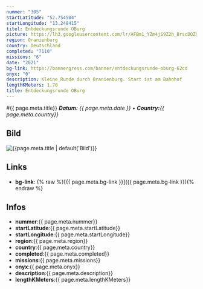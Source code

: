 ```yaml
---
nummer: "305"
startLatitude: "52.754504"
startLongitude: "13.248415"
titel: Entdeckungsrunde OBurg
picture: https://lh3.googleusercontent.com/lr/AFBm1_YZm4jS9Z2h_BrscDQZ9ZxYkeoYwwasnb-wDetISDW7FuIlWk6o3LrrD6xPUxviypN2dsjJ3sB7BulLbsbDAII7Kd2I4gb0O_x_LI_-NXdb2Ug4gIURsG646d60rj2Tn6QJKu4_dI9zCR_B4IdFrYxsv7YoUHicqTV9X0SC75-IwWOFZDkG5VAWzIqXEZfme3juAjvkGR3WPC3pAoeco8AAytSK9X-l11plSxURjG-zyEMZKUkL0Dobl8sBDoxTAXojRlhM4hSpVyoYIwgMHvYItm6UGNhHYzB32KgAObvP_r4stQBc_FcG6iOpjsZFig-f_7btRodiL86N4ilnrYfE9ckzc9G-EfjfPU_rmikwgNKIMO4XBtcYor0ZvDCeUxnoYGiZg8bT-mrOyoBFn8upscSci9oWZPiPZFEd_ExRbWT6-0xu_xvbMlWCk1ADcNXo-w4sZ-CJHa9N5a8DvzHRYwXBOvAEkzd2pMiSt2ucmaZQN5DsJ3brH4fyOoavIDK-PgfgsEhfPxjIoA7hcKjDS1Z_QQVovECE_9y4gefYFMDcwVDUDJVWxR5Mw-eNSuBw8wWTVyEr_GvfXN4KtU0W_aBkW7Ax_6q5Tpu5_0vSVzOKtrTnKX03OBcPziOjnzKR9G45qxGD3flbVV3LvNECFdeV3ou4h17uH4k2y2nvxJs9ahGkVLFXzvBTlcl4eKCO82i7l7_gUgOYS6lzVY1WyFgDG6bx_QrgfJ3YZeToFhiyweHd5HNLchEGnBlLm6zCsmZ56FHqwLLYLpGqfTyg8NGzdGkVjZJg-49xu-hxcCciFDi0ja8Ue9uPA49gar5QkhNuJX5jH79TiavQXuIj86d2qWFp7s6B
region: Oranienburg
country: Deutschland
completed: "7110"
missions: "6"
date: "2021"
bg-link: https://bannergress.com/banner/entdeckungsrunde-oburg-62cd
onyx: "0"
description: Kleine Runde durch Oranienburg. Start ist am Bahnhof
lengthKMeters: 1,70
title: Entdeckungsrunde OBurg
---
```


#{{ page.meta.title}}
_**Datum:** {{ page.meta.date }} • **Country:**{{ page.meta.country}}_

## Bild
![{{page.meta.title | default('Bild')}}]({{page.meta.picture}})

## Links
- **bg-link**: {% raw %}[{{ page.meta.bg-link }}]({{ page.meta.bg-link }}){% endraw %}

## Infos
- **nummer**:{{ page.meta.nummer}}
- **startLatitude**:{{ page.meta.startLatitude}}
- **startLongitude**:{{ page.meta.startLongitude}}
- **region**:{{ page.meta.region}}
- **country**:{{ page.meta.country}}
- **completed**:{{ page.meta.completed}}
- **missions**:{{ page.meta.missions}}
- **onyx**:{{ page.meta.onyx}}
- **description**:{{ page.meta.description}}
- **lengthKMeters**:{{ page.meta.lengthKMeters}}

